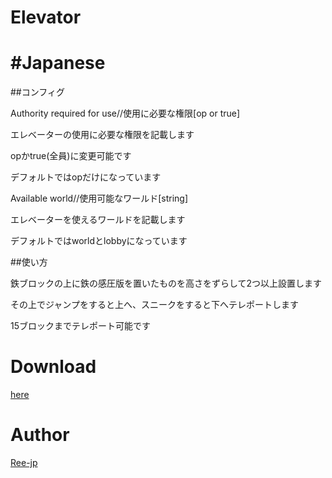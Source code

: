 Elevator
====

#Japanese
====

##コンフィグ

Authority required for use//使用に必要な権限[op or true]

エレベーターの使用に必要な権限を記載します

opかtrue(全員)に変更可能です

デフォルトではopだけになっています

Available world//使用可能なワールド[string]

エレベーターを使えるワールドを記載します

デフォルトではworldとlobbyになっています


##使い方

鉄ブロックの上に鉄の感圧版を置いたものを高さをずらして2つ以上設置します

その上でジャンプをすると上へ、スニークをすると下へテレポートします

15ブロックまでテレポート可能です

# Download

[here](https://github.com/Ree-jp/elevator/releases/download/1.0.0/Elevator_v1.0.0.phar)

# Author

[Ree-jp](https://github.com/Ree-jp)
